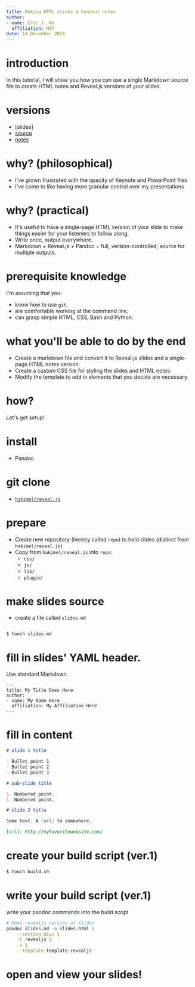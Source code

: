 ```yaml
---
title: Making HTML slides & handout notes
author:
- name: Eric J. Ma
  affiliation: MIT
date: 14 December 2016
---
```


# introduction

In this tutorial, I will show you how you can use a single Markdown source file to create HTML notes and Reveal.js versions of your slides.

# versions

- [slides]
- [source]
- [notes]

[source]: https://www.github.com/ericmjl/pandoc-reveal-tutorial
[notes]: http://ericmjl.github.io/pandoc-reveal-tutorial

# why? (philosophical)

- I've grown frustrated with the opacity of Keynote and PowerPoint files
- I've come to like having more granular control over my presentations

# why? (practical)

- It's useful to have a single-page HTML version of your slide to make things easier for your listeners to follow along.
- Write once, output everywhere.
- Markdown + Reveal.js + Pandoc = full, version-controlled, source for multiple outputs.

# prerequisite knowledge

I'm assuming that you:

- know how to use `git`,
- are comfortable working at the command line,
- can grasp simple HTML, CSS, Bash and Python.

# what you'll be able to do by the end

- Create a markdown file and convert it to Reveal.js slides and a single-page HTML notes version.
- Create a custom CSS file for styling the slides and HTML notes.
- Modify the template to add in elements that you decide are necessary.

# how?

Let's get setup!

# install

- Pandoc

# git clone

- [`hakimel/reveal.js`](https://github.com/hakimel/reveal.js)

# prepare
- Create new repository (hereby called `repo`) to hold slides (distinct from `hakimel/reveal.js`)
- Copy from `hakimel/reveal.js` into `repo`:
    - `css/`
    - `js/`
    - `lib/`
    - `plugin/`

# make slides source

- create a file called `slides.md`

```

$ touch slides.md

```

# fill in slides' YAML header.

Use standard Markdown.

```
---
title: My Title Goes Here
author:
- name: My Name Here
  affiliation: My Affiliation Here
---
```

# fill in content

```markdown
# slide 1 title

- Bullet point 1
- Bullet point 2
- Bullet point 3

# sub-slide title

1. Numbered point.
1. Numbered point.

# slide 2 title

Some text. A [url] to somewhere.

[url]: http://myfavoritewebsite.com/
```

# create your build script (ver.1)
```bash
$ touch build.sh
```

# write your build script (ver.1)

write your pandoc commands into the build script

```bash
# Make revealjs version of slides
pandoc slides.md -o slides.html \
    --section-divs \
    -t revealjs \
    -s \
    --template template.revealjs
```

# open and view your slides!
